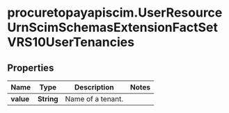 # procuretopayapiscim.UserResourceUrnScimSchemasExtensionFactSetVRS10UserTenancies

## Properties

Name | Type | Description | Notes
------------ | ------------- | ------------- | -------------
**value** | **String** | Name of a tenant. | 


